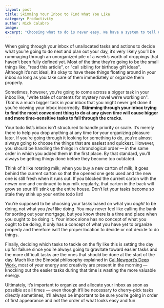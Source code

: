 ```yaml
---
layout: post
title: Skimming Your Inbox to Find What You Like
category: Productivity
author: Nick Calabro
image: 
excerpt: "Choosing what to do is never easy. We have a system to tell us what we ought to be doing, but sometimes we need to choose an inbox item on the fly."
---
```


<meta name="twitter:card" content="summary" />
<meta name="twitter:site" content="@NickCalabs" />
<meta name="twitter:title" content="{{ page.title }}" />
<meta name="twitter:description" content="Nick Calabro's Blog" />

<p>When going through your inbox of unallocated tasks and actions to decide what you’re going to do next and plan out your day, it’s very likely you’ll be rummaging through an unorganized pile of a week’s worth of droppings that haven’t been fully defined yet. Most of the time they’re going to be the small things like, &quot;read this article&quot;, or &quot;call sibling for birthday gift ideas&quot;. Although it’s not ideal, it’s okay to have these things floating around in your inbox so long as you take care of them immediately or organize them properly. </p>

<p>Sometimes, however, you’re going to come across a bigger task in your inbox like, &quot;write table of contents for mystery novel we’re working on&quot;. <em>That</em> is a much bigger task in your inbox that you might never get done if you’re viewing your inbox incorrectly. <strong>Skimming through your inbox trying to find the most convenient thing to do at any given time will cause bigger and more time-sensitive tasks to fall through the cracks.</strong></p>

<p>Your todo list’s inbox isn’t structured to handle priority or scale. It’s merely there to help you drop anything at any time for your organizing pleasure later. If you’re going through it looking for something to do, you’re almost always going to choose the things that are easiest and quickest. However, you should be handling the things in chronological order — in the same order in which you added them in the first place. By that standard, you’ll always be getting things done before they become too outdated. </p>

<p>Think of it like rotating milk; when you buy a new carton of milk, it goes behind the current carton so that the opened one gets used and the new one is still fresh when it runs out. If you blocked the current carton with the newer one and continued to buy milk regularly, that carton in the back will grow so sour it’ll stink up the entire house. Don’t let your tasks become so stale they stink up your entire todo list! </p>

<p>You’re supposed to be choosing your tasks based on what you <em>ought</em> to be doing, not what you <em>feel</em> like doing. You may never feel like calling the bank for sorting out your mortgage, but you know there is a time and place when you ought to be doing it. Your inbox alone has no concept of what you ought to be doing, it only has a concept of what you have yet to organize properly and therefore isn’t the proper location to decide or not decide to do things. </p>

<p>Finally, deciding which tasks to tackle on the fly like this is setting the day up for failure since you’re always going to gravitate toward easier tasks and the more difficult tasks are the ones that should be done at the start of the day. Much like the Bimodal philosophy explained in <a href="https://www.youtube.com/watch?v=6hC2P5qKdPo">Cal Newport’s Deep Work</a>, most of your energy and creativity are present in the morning — knocking out the easier tasks during that time is wasting the more valuable energy. </p>

<p>Ultimately, it’s important to organize and allocate your inbox as soon as possible at all times — even though it’ll be necessary to cherry-pick tasks directly sometimes, it’ll always be important to be sure you’re going in order of first appearance and not the order of what looks easy and fun. </p>


